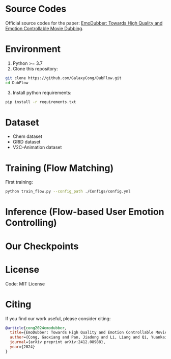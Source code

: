# Source Codes
Official source codes for the paper: [EmoDubber: Towards High Quality and Emotion Controllable Movie Dubbing](https://arxiv.org/pdf/2412.08988). 

# 

# Environment
1. Python >= 3.7
2. Clone this repository:
```bash
git clone https://github.com/GalaxyCong/DubFlow.git
cd DubFlow
```
3. Install python requirements: 
```bash
pip install -r requirements.txt
```

# Dataset

- Chem dataset
- GRID dataset
- V2C-Animation dataset 


# Training (Flow Matching)

First training:
```bash
python train_flow.py --config_path ./Configs/config.yml
```

# Inference (Flow-based User Emotion Controlling)


# Our Checkpoints

# License

Code: MIT License


# Citing

If you find our work useful, please consider citing:
```BibTeX
@article{cong2024emodubber,
  title={EmoDubber: Towards High Quality and Emotion Controllable Movie Dubbing},
  author={Cong, Gaoxiang and Pan, Jiadong and Li, Liang and Qi, Yuankai and Peng, Yuxin and Hengel, Anton van den and Yang, Jian and Huang, Qingming},
  journal={arXiv preprint arXiv:2412.08988},
  year={2024}
}
```


